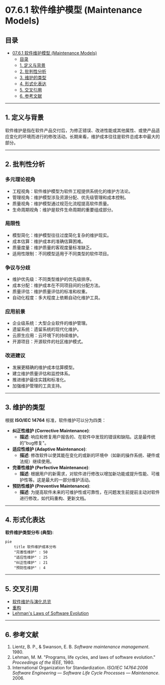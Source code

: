 # 07.6.1 软件维护模型 (Maintenance Models)

## 目录

- [07.6.1 软件维护模型 (Maintenance Models)](#0761-软件维护模型-maintenance-models)
  - [目录](#目录)
  - [1. 定义与背景](#1-定义与背景)
  - [2. 批判性分析](#2-批判性分析)
  - [3. 维护的类型](#3-维护的类型)
  - [4. 形式化表达](#4-形式化表达)
  - [5. 交叉引用](#5-交叉引用)
  - [6. 参考文献](#6-参考文献)

---

## 1. 定义与背景

软件维护是指在软件产品交付后，为修正错误、改进性能或其他属性、或使产品适应变化的环境而进行的修改活动。长期来看，维护成本往往是软件总成本中最大的部分。

---

## 2. 批判性分析

### 多元理论视角

- 工程视角：软件维护模型为软件工程提供系统化的维护方法论。
- 管理视角：维护模型涉及资源分配、优先级管理和成本控制。
- 质量视角：维护模型通过规范化流程提高软件质量。
- 生命周期视角：维护是软件生命周期的重要组成部分。

### 局限性

- 模型简化：维护模型往往过度简化复杂的维护现实。
- 成本估算：维护成本的准确估算困难。
- 质量度量：维护质量的客观度量标准缺乏。
- 适用性限制：不同模型适用于不同类型的软件项目。

### 争议与分歧

- 维护优先级：不同类型维护的优先级排序。
- 成本分配：维护成本在不同项目间的分配方法。
- 质量评估：维护质量评估的标准和权重。
- 自动化程度：多大程度上依赖自动化维护工具。

### 应用前景

- 企业级系统：大型企业软件的维护管理。
- 遗留系统：遗留系统的现代化维护。
- 云原生应用：云环境下的持续维护。
- 开源项目：开源软件的社区维护模式。

### 改进建议

- 发展更精确的维护成本估算模型。
- 建立维护质量评估和监控体系。
- 推进维护最佳实践和标准化。
- 加强维护管理的工具支持。

---

## 3. 维护的类型

根据 **ISO/IEC 14764** 标准，软件维护可以分为四类：

- **纠正性维护 (Corrective Maintenance)**:
  - **描述**: 响应和修复用户报告的、在软件中发现的错误和缺陷。这是最传统的"bug修复"。
- **适应性维护 (Adaptive Maintenance)**:
  - **描述**: 修改软件以使其能在变化的或新的环境中（如新的操作系统、硬件或法规）继续使用。
- **完善性维护 (Perfective Maintenance)**:
  - **描述**: 根据用户的新需求，对软件进行修改以增加新功能或提升性能、可维护性等。这是最大的一部分维护活动。
- **预防性维护 (Preventive Maintenance)**:
  - **描述**: 为提高软件未来的可维护性或可靠性，在问题发生前提前主动对软件进行修改，如代码重构、更新文档。

---

## 4. 形式化表达

**软件维护类型分布 (典型)**:

```mermaid
pie
    title 软件维护成本分布
    "完善性维护" : 50
    "适应性维护" : 25
    "纠正性维护" : 21
    "预防性维护" : 4
```

---

## 5. 交叉引用

- [软件维护与演化总览](README.md)
- [重构](07.6.2_Refactoring.md)
- [Lehman's Laws of Software Evolution](./TODO.md)

---

## 6. 参考文献

1. Lientz, B. P., & Swanson, E. B. *Software maintenance management*. 1980.
2. Lehman, M. M. "Programs, life cycles, and laws of software evolution." *Proceedings of the IEEE*, 1980.
3. International Organization for Standardization. *ISO/IEC 14764:2006 Software Engineering — Software Life Cycle Processes — Maintenance*. 2006.
